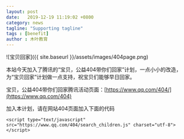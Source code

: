 ```yaml
---
layout: post
date:   2019-12-19 11:19:02 +0800
category: news
tagline: "Supporting tagline"
tags : [benefit]
author : 木叶教育
---
```






![宝贝回家]({{ site.baseurl }}/assets/images/404page.png)

本站今天加入了腾讯的“宝贝，公益404带你们回家”计划，一点小小的改造，为“宝贝回家”计划做一点支持，祝宝贝们能够早日回家。

宝贝，公益404带你们回家腾讯活动页面：[https://www.qq.com/404/](https://www.qq.com/404)

加入本计划，请在网站404页面加入下面的代码

	<script type="text/javascript" src="https://www.qq.com/404/search_children.js" charset="utf-8"></script>
